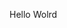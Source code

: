 Hello Wolrd

























































































































































































































































































































































































































































































































































































































































































































































































































































































































































































































































































































































































